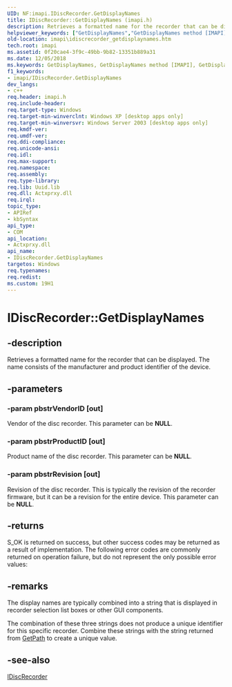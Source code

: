```yaml
---
UID: NF:imapi.IDiscRecorder.GetDisplayNames
title: IDiscRecorder::GetDisplayNames (imapi.h)
description: Retrieves a formatted name for the recorder that can be displayed. The name consists of the manufacturer and product identifier of the device.
helpviewer_keywords: ["GetDisplayNames","GetDisplayNames method [IMAPI]","GetDisplayNames method [IMAPI]","IDiscRecorder interface","IDiscRecorder interface [IMAPI]","GetDisplayNames method","IDiscRecorder.GetDisplayNames","IDiscRecorder::GetDisplayNames","_win32_idiscrecorder_getdisplaynames","base.idiscrecorder_getdisplaynames","imapi.idiscrecorder_getdisplaynames","imapi/IDiscRecorder::GetDisplayNames"]
old-location: imapi\idiscrecorder_getdisplaynames.htm
tech.root: imapi
ms.assetid: 0f20cae4-3f9c-49bb-9b82-13351b889a31
ms.date: 12/05/2018
ms.keywords: GetDisplayNames, GetDisplayNames method [IMAPI], GetDisplayNames method [IMAPI],IDiscRecorder interface, IDiscRecorder interface [IMAPI],GetDisplayNames method, IDiscRecorder.GetDisplayNames, IDiscRecorder::GetDisplayNames, _win32_idiscrecorder_getdisplaynames, base.idiscrecorder_getdisplaynames, imapi.idiscrecorder_getdisplaynames, imapi/IDiscRecorder::GetDisplayNames
f1_keywords:
- imapi/IDiscRecorder.GetDisplayNames
dev_langs:
- c++
req.header: imapi.h
req.include-header: 
req.target-type: Windows
req.target-min-winverclnt: Windows XP [desktop apps only]
req.target-min-winversvr: Windows Server 2003 [desktop apps only]
req.kmdf-ver: 
req.umdf-ver: 
req.ddi-compliance: 
req.unicode-ansi: 
req.idl: 
req.max-support: 
req.namespace: 
req.assembly: 
req.type-library: 
req.lib: Uuid.lib
req.dll: Actxprxy.dll
req.irql: 
topic_type:
- APIRef
- kbSyntax
api_type:
- COM
api_location:
- Actxprxy.dll
api_name:
- IDiscRecorder.GetDisplayNames
targetos: Windows
req.typenames: 
req.redist: 
ms.custom: 19H1
---
```


# IDiscRecorder::GetDisplayNames


## -description


Retrieves a formatted name for the recorder that can be displayed. The name consists of the manufacturer and product identifier of the device.


## -parameters




### -param pbstrVendorID [out]

Vendor of the disc recorder. This parameter can be <b>NULL</b>.


### -param pbstrProductID [out]

Product name of the disc recorder. This parameter can be <b>NULL</b>.


### -param pbstrRevision [out]

Revision of the disc recorder. This is typically the revision of the recorder firmware, but it can be a revision for the entire device. This parameter can be <b>NULL</b>.


## -returns



S_OK is returned on success, but other success codes may be returned as a result of implementation. The following error codes are commonly returned on operation failure, but do not represent the only possible error values:




## -remarks



The display names are typically combined into a string that is displayed in recorder selection list boxes or other GUI components.

The combination of these three strings does not produce a unique identifier for this specific recorder. Combine these strings with the string returned from 
<a href="https://docs.microsoft.com/windows/desktop/api/imapi/nf-imapi-idiscrecorder-getpath">GetPath</a> to create a unique value.




## -see-also




<a href="https://docs.microsoft.com/windows/desktop/api/imapi/nn-imapi-idiscrecorder">IDiscRecorder</a>
 

 

